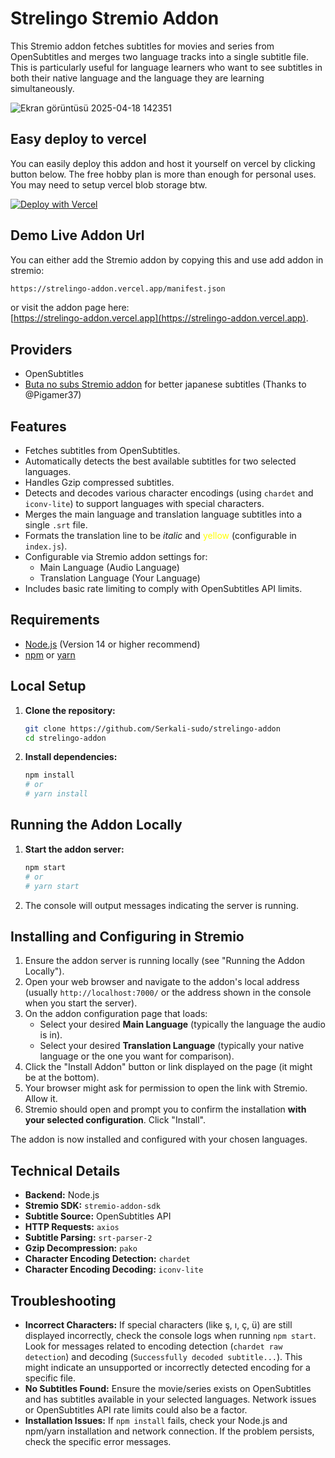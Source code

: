 # Strelingo Stremio Addon

This Stremio addon fetches subtitles for movies and series from OpenSubtitles and merges two language tracks into a single subtitle file. This is particularly useful for language learners who want to see subtitles in both their native language and the language they are learning simultaneously.

![Ekran görüntüsü 2025-04-18 142351](https://github.com/user-attachments/assets/d2441e6c-82b7-4115-876d-1af0e419f6df)

## Easy deploy to vercel
You can easily deploy this addon and host it yourself on vercel by clicking button below. The free hobby plan is more than enough for personal uses. You may need to setup vercel blob storage btw.

[![Deploy with Vercel](https://vercel.com/button)](https://vercel.com/import/project?template=https://github.com/Serkali-sudo/strelingo-addon)

## Demo Live Addon Url
You can either add the Stremio addon by copying this and use add addon in stremio:
 ```bash 
 https://strelingo-addon.vercel.app/manifest.json
 ```
or visit the addon page here:  
[https://strelingo-addon.vercel.app](https://strelingo-addon.vercel.app).

## Providers
* OpenSubtitles
* [Buta no subs Stremio addon](https://github.com/Pigamer37/buta-no-subs-stremio-addon) for better japanese subtitles (Thanks to @Pigamer37)

## Features

*   Fetches subtitles from OpenSubtitles.
*   Automatically detects the best available subtitles for two selected languages.
*   Handles Gzip compressed subtitles.
*   Detects and decodes various character encodings (using `chardet` and `iconv-lite`) to support languages with special characters.
*   Merges the main language and translation language subtitles into a single `.srt` file.
*   Formats the translation line to be *italic* and <font color="yellow">yellow</font> (configurable in `index.js`).
*   Configurable via Stremio addon settings for:
    *   Main Language (Audio Language)
    *   Translation Language (Your Language)
*   Includes basic rate limiting to comply with OpenSubtitles API limits.

## Requirements

*   [Node.js](https://nodejs.org/) (Version 14 or higher recommend)
*   [npm](https://www.npmjs.com/) or [yarn](https://yarnpkg.com/)


## Local Setup

1.  **Clone the repository:**
    ```bash
    git clone https://github.com/Serkali-sudo/strelingo-addon
    cd strelingo-addon
    ```
2.  **Install dependencies:**
    ```bash
    npm install
    # or
    # yarn install
    ```

## Running the Addon Locally

1.  **Start the addon server:**
    ```bash
    npm start
    # or
    # yarn start
    ```
2.  The console will output messages indicating the server is running.

## Installing and Configuring in Stremio

1.  Ensure the addon server is running locally (see "Running the Addon Locally").
2.  Open your web browser and navigate to the addon's local address (usually `http://localhost:7000/` or the address shown in the console when you start the server).
3.  On the addon configuration page that loads:
    *   Select your desired **Main Language** (typically the language the audio is in).
    *   Select your desired **Translation Language** (typically your native language or the one you want for comparison).
4.  Click the "Install Addon" button or link displayed on the page (it might be at the bottom).
5.  Your browser might ask for permission to open the link with Stremio. Allow it.
6.  Stremio should open and prompt you to confirm the installation **with your selected configuration**. Click "Install".

The addon is now installed and configured with your chosen languages.

## Technical Details

*   **Backend:** Node.js
*   **Stremio SDK:** `stremio-addon-sdk`
*   **Subtitle Source:** OpenSubtitles API
*   **HTTP Requests:** `axios`
*   **Subtitle Parsing:** `srt-parser-2`
*   **Gzip Decompression:** `pako`
*   **Character Encoding Detection:** `chardet`
*   **Character Encoding Decoding:** `iconv-lite`

## Troubleshooting

*   **Incorrect Characters:** If special characters (like ş, ı, ç, ü) are still displayed incorrectly, check the console logs when running `npm start`. Look for messages related to encoding detection (`chardet raw detection`) and decoding (`Successfully decoded subtitle...`). This might indicate an unsupported or incorrectly detected encoding for a specific file.
*   **No Subtitles Found:** Ensure the movie/series exists on OpenSubtitles and has subtitles available in your selected languages. Network issues or OpenSubtitles API rate limits could also be a factor.
*   **Installation Issues:** If `npm install` fails, check your Node.js and npm/yarn installation and network connection. If the problem persists, check the specific error messages.


